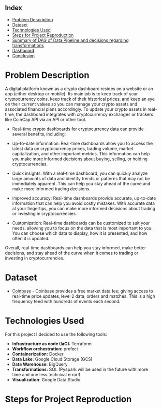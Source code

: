 
## Index
- [Problem Description](#problem-description)
- [Dataset](#dataset)
- [Technologies Used](#technologies-used)
- [Steps for Project Reproduction](#steps-for-project-reproduction)
- [Summary of DAG of Data Pipeline and decisions regarding transformations](#Summary-of-DAG-of-Data-Pipeline-and-decisions-regarding-transformations)
- [Dashboard](#dashboard)
- [Conclusion](#conclusion)

# Problem Description
A digital platform known as a crypto dashboard resides on a website or an app (either desktop or mobile). Its main job is to keep track of your cryptocurrency coins, keep track of their historical prices, and keep an eye on their current values so you can manage your crypto assets and associated financial plans accordingly. To update your crypto assets in real-time, the dashboard integrates with cryptocurrency exchanges or trackers like CoinCap API via an API or other tool.

- Real-time crypto dashboards for cryptocurrency data can provide several benefits, including:

- Up-to-date information: Real-time dashboards allow you to access the latest data on cryptocurrency prices, trading volume, market capitalization, and other important metrics. This information can help you make more informed decisions about buying, selling, or holding cryptocurrencies.

- Quick insights: With a real-time dashboard, you can quickly analyze large amounts of data and identify trends or patterns that may not be immediately apparent. This can help you stay ahead of the curve and make more informed trading decisions.

- Improved accuracy: Real-time dashboards provide accurate, up-to-date information that can help you avoid costly mistakes. With accurate data at your fingertips, you can make more informed decisions about trading or investing in cryptocurrencies.

- Customization: Real-time dashboards can be customized to suit your needs, allowing you to focus on the data that is most important to you. You can choose which data to display, how it is presented, and how often it is updated.

Overall, real-time dashboards can help you stay informed, make better decisions, and stay ahead of the curve when it comes to trading or investing in cryptocurrencies.


# Dataset

 - [Coinbase](https://docs.pro.coinbase.com/#websocket-feed) - Coinbase provides a free market data fee; giving access to real-time price updates, level 2 data, orders and matches. This is a high frequency feed with hundreds of events each second.





# Technologies Used

For this project I decided to use the following tools:
- **Infrastructure as code (IaC):** Terraform
- **Workflow orchestration:** prefect
- **Containerization:** Docker
- **Data Lake:** Google Cloud Storage (GCS)
- **Data Warehouse:** BigQuery
- **Transformations:** SQL (Pyspark will be used in the future with more time and one less technical error!) 
- **Visualization:** Google Data Studio

# Steps for Project Reproduction
